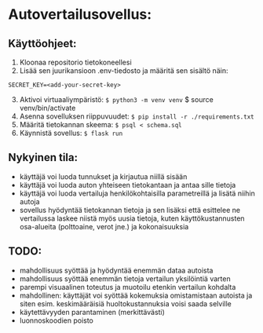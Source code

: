 # Autovertailusovellus:

## Käyttöohjeet:

1. Kloonaa repositorio tietokoneellesi
2. Lisää sen juurikansioon .env-tiedosto ja määritä sen sisältö näin:
```DATABASE_URL=<add-your-local-database>
SECRET_KEY=<add-your-secret-key>
```
3. Aktivoi virtuaaliympäristö:
```$ python3 -m venv venv```
$ source venv/bin/activate
4. Asenna sovelluksen riippuvuudet:
```$ pip install -r ./requirements.txt```
5. Määritä tietokannan skeema:
```$ psql < schema.sql```
6. Käynnistä sovellus:
```$ flask run```

## Nykyinen tila:

- käyttäjä voi luoda tunnukset ja kirjautua niillä sisään
- käyttäjä voi luoda auton yhteiseen tietokantaan ja antaa sille tietoja
- käyttäjä voi luoda vertailuja henkilökohtaisilla parametreillä ja lisätä niihin autoja
- sovellus hyödyntää tietokannan tietoja ja sen lisäksi että esittelee ne vertailussa laskee niistä myös uusia tietoja, kuten käyttökustannusten osa-alueita (polttoaine, verot jne.) ja kokonaisuuksia

## TODO:

- mahdollisuus syöttää ja hyödyntää enemmän dataa autoista
- mahdollisuus syöttää enemmän tietoja vertailun yksilöintiä varten
- parempi visuaalinen toteutus ja muotoilu etenkin vertailun kohdalta
- mahdollinen: käyttäjät voi syöttää kokemuksia omistamistaan autoista ja siten esim. keskimääräisiä huoltokustannuksia voisi saada selville
- käytettävyyden parantaminen (merkittävästi)
- luonnoskoodien poisto

